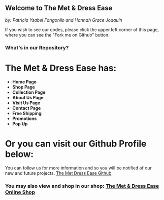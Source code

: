 ## Welcome to The Met & Dress Ease
_by: Patricia Ysabel Fangonilo and Hannah Grace Joaquin_

If you wish to see our codes, please click the upper left corner of this page, where you can see the "Fork me on Github" button.

### What's in our Repository?

# The Met & Dress Ease has:
- **Home Page**
- **Shop Page**
- **Collection Page**
- **About Us Page**
- **Visit Us Page**
- **Contact Page**
- **Free Shipping**
- **Promotions**
- **Pop Up**

# Or you can visit our Github Profile below:
You can follow us for more information and so you will be notified of our new and future projects.
[The Met Dress Ease Github](https://github.com/themetdressease)
### You may also view and shop in our shop: [The Met & Dress Ease Online Shop](https://themet.site)
